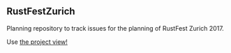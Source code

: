 RustFestZurich
---

Planning repository to track issues for the planning of RustFest Zurich 2017.

Use [the project view!](https://github.com/RustFestZurich/planning/projects/1)
